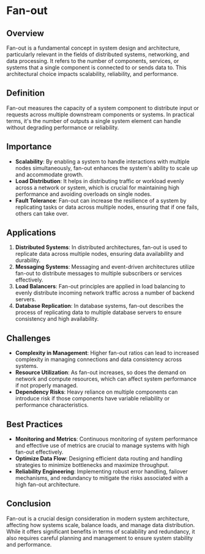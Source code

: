 # Fan-out

## Overview

Fan-out is a fundamental concept in system design and architecture, particularly relevant in the fields of distributed systems, networking, and data processing. It refers to the number of components, services, or systems that a single component is connected to or sends data to. This architectural choice impacts scalability, reliability, and performance.

## Definition

Fan-out measures the capacity of a system component to distribute input or requests across multiple downstream components or systems. In practical terms, it's the number of outputs a single system element can handle without degrading performance or reliability.

## Importance

- **Scalability**: By enabling a system to handle interactions with multiple nodes simultaneously, fan-out enhances the system's ability to scale up and accommodate growth.
- **Load Distribution**: It helps in distributing traffic or workload evenly across a network or system, which is crucial for maintaining high performance and avoiding overloads on single nodes.
- **Fault Tolerance**: Fan-out can increase the resilience of a system by replicating tasks or data across multiple nodes, ensuring that if one fails, others can take over.

## Applications

1. **Distributed Systems**: In distributed architectures, fan-out is used to replicate data across multiple nodes, ensuring data availability and durability.
2. **Messaging Systems**: Messaging and event-driven architectures utilize fan-out to distribute messages to multiple subscribers or services effectively.
3. **Load Balancers**: Fan-out principles are applied in load balancing to evenly distribute incoming network traffic across a number of backend servers.
4. **Database Replication**: In database systems, fan-out describes the process of replicating data to multiple database servers to ensure consistency and high availability.

## Challenges

- **Complexity in Management**: Higher fan-out ratios can lead to increased complexity in managing connections and data consistency across systems.
- **Resource Utilization**: As fan-out increases, so does the demand on network and compute resources, which can affect system performance if not properly managed.
- **Dependency Risks**: Heavy reliance on multiple components can introduce risk if those components have variable reliability or performance characteristics.

## Best Practices

- **Monitoring and Metrics**: Continuous monitoring of system performance and effective use of metrics are crucial to manage systems with high fan-out effectively.
- **Optimize Data Flow**: Designing efficient data routing and handling strategies to minimize bottlenecks and maximize throughput.
- **Reliability Engineering**: Implementing robust error handling, failover mechanisms, and redundancy to mitigate the risks associated with a high fan-out architecture.

## Conclusion

Fan-out is a crucial design consideration in modern system architecture, affecting how systems scale, balance loads, and manage data distribution. While it offers significant benefits in terms of scalability and redundancy, it also requires careful planning and management to ensure system stability and performance.

